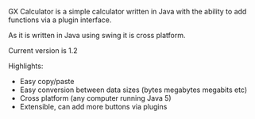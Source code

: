GX Calculator is a simple calculator written in Java with the ability to add functions via a plugin interface.

As it is written in Java using swing it is cross platform.

Current version is 1.2

Highlights:

  * Easy copy/paste
  * Easy conversion between data sizes (bytes megabytes megabits etc)
  * Cross platform (any computer running Java 5)
  * Extensible, can add more buttons via plugins

